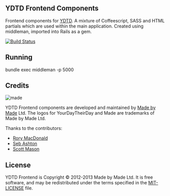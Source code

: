 YDTD Frontend Components
-------
Frontend components for [YDTD](http://www.yourdaytheirday.com). A mixture of Coffeescript, SASS and HTML partials which are used within the main application. Created using middleman, imported into Rails as a gem.

[![Build Status](https://travis-ci.org/madebymade/ydtd-frontend.png?branch=master)](https://travis-ci.org/madebymade/ydtd-frontend)

Running
-------
bundle exec middleman -p 5000

Credits
-------
![made](https://s3-eu-west-1.amazonaws.com/made-assets/googleapps/google-apps.png)

YDTD Frontend components are developed and maintained by [Made by Made](http://www.madebymade.co.uk) Ltd. The logos for YourDayTheirDay and Made are trademarks of Made by Made Ltd.

Thanks to the contributors:

*   [Rory MacDonald](https://github.com/RoryMacDonald)
*   [Seb Ashton](https://github.com/SebAshton)
*   [Scott Mason](https://github.com/sowasred2012)

License
-------
YDTD Frontend is Copyright © 2012-2013 Made by Made Ltd. It is free software, and may be
redistributed under the terms specified in the [MIT-LICENSE](https://github.com/madebymade/ydtd-frontend/blob/master/LICENSE) file.
